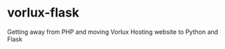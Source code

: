 vorlux-flask
============

Getting away from PHP and moving Vorlux Hosting website to Python and Flask
